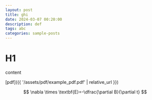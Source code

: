 ```yaml
---
layout: post
title: ghi
date: 2024-03-07 00:20:00
description: def
tags: abc
categories: sample-posts
---
```


# H1

content

[pdf]({{ '/assets/pdf/example_pdf.pdf' | relative_url }})

$$
\nabla \times \textbf{E}=-\dfrac{\partial B}{\partial t}
$$
